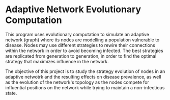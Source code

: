 # Adaptive Network Evolutionary Computation

This program uses evolutionary computation to simulate an adaptive network (graph) where its nodes are modelling a 
population vulnerable to disease.  Nodes may use different strategies to rewire their connections within the network
in order to avoid becoming infected.  The best strategies are replicated from generation to generation, in order to find
the optimal strategy that maximizes influence in the network.

The objective of this project is to study the strategy evolution of nodes in an adaptive netwotrk and the resulting effects on disease prevalence, as well as the evolution of the network's topology as the nodes compete for influential positions on the network while trying to maintain a non-infectious state. 
